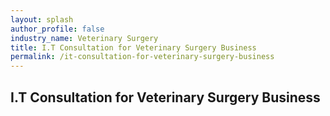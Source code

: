 ```yaml
---
layout: splash 
author_profile: false 
industry_name: Veterinary Surgery
title: I.T Consultation for Veterinary Surgery Business
permalink: /it-consultation-for-veterinary-surgery-business
---
```


## I.T Consultation for Veterinary Surgery Business
